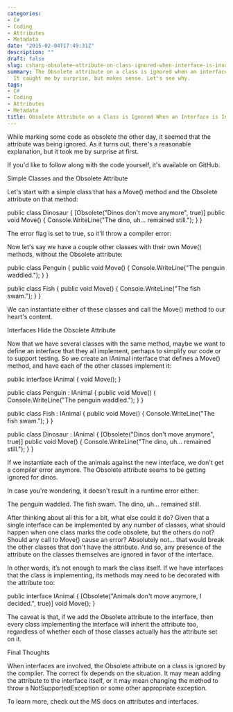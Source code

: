 ```yaml
---
categories:
- C#
- Coding
- Attributes
- Metadata
date: "2015-02-04T17:49:31Z"
description: ""
draft: false
slug: csharp-obsolete-attribute-on-class-ignored-when-interface-is-involved
summary: The Obsolete attribute on a class is ignored when an interface is involved.
  It caught me by surprise, but makes sense. Let's see why.
tags:
- C#
- Coding
- Attributes
- Metadata
title: Obsolete Attribute on a Class is Ignored When an Interface is Involved
---
```



While marking some code as obsolete the other day, it seemed that the attribute was being ignored. As it turns out, there's a reasonable explanation, but it took me by surprise at first.



If you'd like to follow along with the code yourself, it's available on GitHub.




Simple Classes and the Obsolete Attribute

Let's start with a simple class that has a Move() method and the Obsolete attribute on that method:

public class Dinosaur
{
    [Obsolete("Dinos don't move anymore", true)]
    public void Move()
    {
        Console.WriteLine("The dino, uh... remained still.");
    }
}

The error flag is set to true, so it'll throw a compiler error:

Now let's say we have a couple other classes with their own Move() methods, without the Obsolete attribute:

public class Penguin
{
    public void Move()
    {
        Console.WriteLine("The penguin waddled.");
    }
}

public class Fish
{
    public void Move()
    {
        Console.WriteLine("The fish swam.");
    }
}

We can instantiate either of these classes and call the Move() method to our heart's content.


Interfaces Hide the Obsolete Attribute

Now that we have several classes with the same method, maybe we want to define an interface that they all implement, perhaps to simplify our code or to support testing. So we create an IAnimal interface that defines a Move() method, and have each of the other classes implement it:

public interface IAnimal
{
    void Move();
}

public class Penguin : IAnimal
{
    public void Move()
    {
        Console.WriteLine("The penguin waddled.");
    }
}

public class Fish : IAnimal
{
    public void Move()
    {
        Console.WriteLine("The fish swam.");
    }
}

public class Dinosaur : IAnimal
{
    [Obsolete("Dinos don't move anymore", true)]
    public void Move()
    {
        Console.WriteLine("The dino, uh... remained still.");
    }
}

If we instantiate each of the animals against the new interface, we don't get a compiler error anymore. The Obsolete attribute seems to be getting ignored for dinos.

In case you're wondering, it doesn't result in a runtime error either:

The penguin waddled.
The fish swam.
The dino, uh... remained still.

After thinking about all this for a bit, what else could it do? Given that a single interface can be implemented by any number of classes, what should happen when one class marks the code obsolete, but the others do not? Should any call to Move() cause an error? Absolutely not... that would break the other classes that don't have the attribute. And so, any presence of the attribute on the classes themselves are ignored in favor of the interface.

In other words, it’s not enough to mark the class itself. If we have interfaces that the class is implementing, its methods may need to be decorated with the attribute too:

public interface IAnimal
{
    [Obsolete("Animals don't move anymore, I decided.", true)]
    void Move();
}

The caveat is that, if we add the Obsolete attribute to the interface, then every class implementing the interface will inherit the attribute too, regardless of whether each of those classes actually has the attribute set on it.


Final Thoughts

When interfaces are involved, the Obsolete attribute on a class is ignored by the compiler. The correct fix depends on the situation. It may mean adding the attribute to the interface itself, or it may mean changing the method to throw a NotSupportedException or some other appropriate exception.

To learn more, check out the MS docs on attributes and interfaces.
